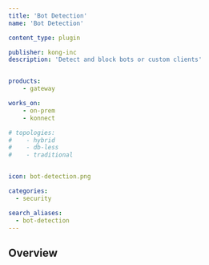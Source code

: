 ```yaml
---
title: 'Bot Detection'
name: 'Bot Detection'

content_type: plugin

publisher: kong-inc
description: 'Detect and block bots or custom clients'


products:
    - gateway

works_on:
    - on-prem
    - konnect

# topologies:
#    - hybrid
#    - db-less
#    - traditional


icon: bot-detection.png

categories:
  - security

search_aliases:
  - bot-detection
---
```


## Overview
